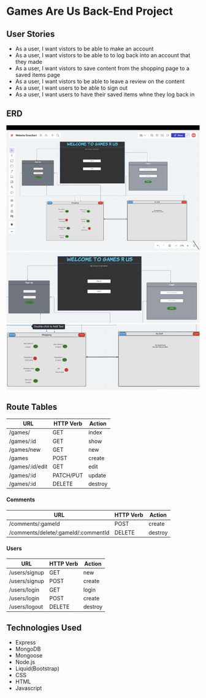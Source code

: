 # Games Are Us Back-End Project

## User Stories
- As a user, I want vistors to be able to make an account
- As a user, I want vistors to be able to to log back into an account that they made
- As a user, I want vistors to save content from the shopping page to a saved items page
- As a user, I want vistors to be able to leave a review on the content 
- As a user, I want users to be able to sign out
- As a user, I want users to have their saved items whne they log back in

## ERD

![Alt text](Images/Screen%20Shot%202023-01-23%20at%2012.04.54%20AM.png)
![Alt text](Images/Screen%20Shot%202023-01-23%20at%2012.07.53%20AM.png)
![Alt text](Images/Screen%20Shot%202023-01-23%20at%2012.08.12%20AM.png)

## Route Tables

| **URL**          | **HTTP Verb**|**Action**|
|------------------|--------------|----------|
| /games/         | GET          | index  
| /games/:id      | GET          | show       
| /games/new      | GET          | new   
| /games          | POST         | create   
| /games/:id/edit | GET          | edit       
| /games/:id      | PATCH/PUT    | update    
| /games/:id      | DELETE       | destroy  

#### Comments

| **URL**          | **HTTP Verb**|**Action**|
|--------------------|--------------|----------|
| /comments/:gameId | POST         | create  
| /comments/delete/:gameId/:commentId      | DELETE          | destroy       


#### Users

| **URL**          | **HTTP Verb**|**Action**|
|------------------|--------------|----------|
| /users/signup    | GET         | new  
| /users/signup    | POST         | create  
| /users/login     | GET         | login       
| /users/login     | POST         | create       
| /users/logout    | DELETE       | destroy 

## Technologies Used

- Express
- MongoDB
- Mongoose
- Node.js
- Liquid(Bootstrap)
- CSS
- HTML
- Javascript
